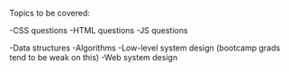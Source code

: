 Topics to be covered:

-CSS questions
-HTML questions
-JS questions

-Data structures
-Algorithms
-Low-level system design (bootcamp grads tend to be weak on this)
-Web system design
